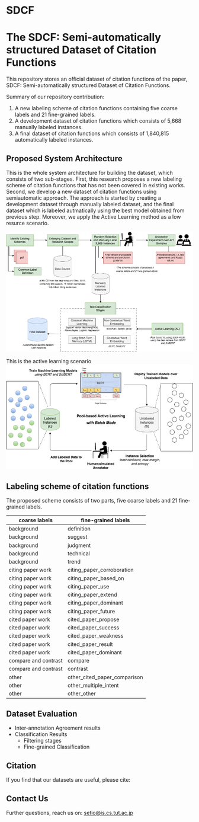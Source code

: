# SDCF
# The SDCF: Semi-automatically structured Dataset of Citation Functions #

This repository stores an official dataset of citation functions of the paper, SDCF: Semi-automatically structured Dataset of Citation Functions. 

Summary of our repository contribution:
1. A new labeling scheme of citation functions containing five coarse labels and 21 fine-grained labels.
2. A development dataset of citation functions which consists of 5,668 manually labeled instances.
3. A final dataset of citation functions which consists of 1,840,815 automatically labeled instances.

## Proposed System Architecture ## 
This is the whole system architecture for building the dataset, which consists of two sub-stages. First, this research proposes a new labeling scheme of citation functions that has not been covered in existing works. Second, we develop a new dataset of citation functions using semiautomatic approach. The approach is started by creating a development dataset through manually labeled dataset, and the final dataset which is labeled autmatically using the best model obtained from previous step. Moreover, we apply the Active Learning method as a low resurce scenario.

![picture alt](https://github.com/tutcsis/SDCF/blob/main/Images/new-whole-diagram.png "Title is optional")

This is the active learning scenario
![picture alt](https://github.com/tutcsis/SDCF/blob/main/Images/New-Active-Learning.png "Title is optional")

## Labeling scheme of citation functions ## 
The proposed scheme consists of two parts, five coarse labels and 21 fine-grained labels.

coarse labels  | fine-grained labels
------------- | -------------
background  | definition
background  | suggest
background  | judgment
background  | technical
background  | trend
citing paper work  | citing_paper_corroboration
citing paper work  | citing_paper_based_on
citing paper work  | citing_paper_use
citing paper work | citing_paper_extend
citing paper work | citing_paper_dominant
citing paper work  | citing_paper_future
cited paper work  | cited_paper_propose
cited paper work  | cited_paper_success
cited paper work  | cited_paper_weakness
cited paper work  | cited_paper_result
cited paper work  | cited_paper_dominant
compare and contrast  | compare
compare and contrast  | contrast
other  | other_cited_paper_comparison
other  | other_multiple_intent
other  | other_other

## Dataset Evaluation ## 
* Inter-annotation Agreement results 
* Classification Results 
  * Filtering stages 
  * Fine-grained Classification 

## Citation ## 
If you find that our datasets are useful, please cite:

 

## Contact Us ##
Further questions, reach us on: setio@is.cs.tut.ac.jp   
